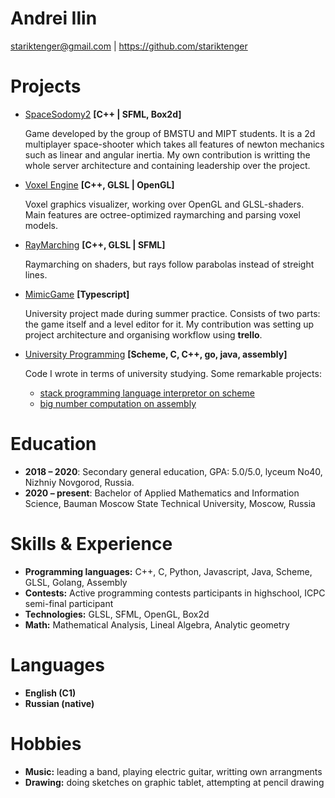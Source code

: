 # Andrei Ilin
stariktenger@gmail.com | https://github.com/stariktenger
# Projects
* [SpaceSodomy2](https://github.com/StarikTenger/SpaceSodomy2) **[C++ | SFML, Box2d]**
    
    Game developed by the group of BMSTU and MIPT students. It is a 2d multiplayer space-shooter which takes all features of newton mechanics such as linear and angular inertia.
    My own contribution is writting the whole server architecture and containing leadership over the project.
* [Voxel Engine](https://github.com/StarikTenger/VoxelRendering) **[C++, GLSL | OpenGL]**

    Voxel graphics visualizer, working over OpenGL and GLSL-shaders. Main features are octree-optimized raymarching and parsing voxel models.
* [RayMarching](https://github.com/StarikTenger/RayMarching) **[C++, GLSL | SFML]**

    Raymarching on shaders, but rays follow parabolas instead of streight lines.

* [MimicGame](https://github.com/StarikTenger/MimicGame) **[Typescript]**

    University project made during summer practice. Consists of two parts: the game itself and a level editor for it. My contribution was setting up project architecture and organising workflow using **trello**.

* [University Programming](https://github.com/StarikTenger/BMSTU) **[Scheme, C, C++, go, java, assembly]**

    Code I wrote in terms of university studying. Some remarkable projects:

    * [stack programming language interpretor on scheme](https://github.com/StarikTenger/BMSTU/blob/master/scheme-labs/LAB_5.scm)
    * [big number computation on assembly](https://github.com/StarikTenger/BMSTU/tree/master/assembler/labs/lab4%2B)

# Education
* **2018 – 2020**: Secondary general education, GPA: 5.0/5.0, lyceum No40, Nizhniy Novgorod,
Russia.
* **2020 – present**: Bachelor of Applied Mathematics and Information Science, Bauman Moscow
State Technical University, Moscow, Russia

# Skills & Experience
* **Programming languages:** C++, C, Python, Javascript, Java, Scheme, GLSL, Golang, Assembly
* **Contests:** Active programming contests participants in highschool, ICPC semi-final participant
* **Technologies:** GLSL, SFML, OpenGL, Box2d
* **Math:** Mathematical Analysis, Lineal Algebra, Analytic geometry

# Languages
* **English (C1)**
* **Russian (native)**

# Hobbies
* **Music:** leading a band, playing electric guitar, writting own arrangments
* **Drawing:** doing sketches on graphic tablet, attempting at pencil drawing